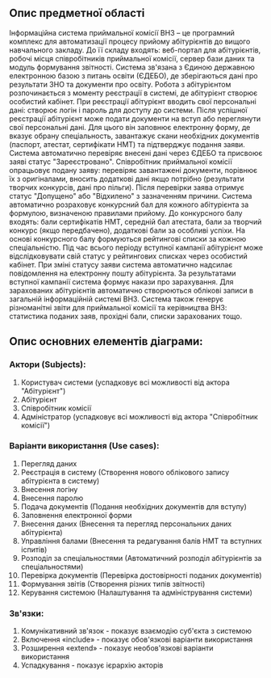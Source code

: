 ## Опис предметної області
Інформаційна система приймальної комісії ВНЗ – це програмний комплекс для автоматизації процесу прийому абітурієнтів до вищого навчального закладу. До її складу входять: веб-портал для абітурієнтів, робочі місця співробітників приймальної комісії, сервер бази даних та модуль формування звітності. Система зв'язана з Єдиною державною електронною базою з питань освіти (ЄДЕБО), де зберігаються дані про результати ЗНО та документи про освіту. Робота з абітурієнтом розпочинається з моменту реєстрації в системі, де абітурієнт створює особистий кабінет. При реєстрації абітурієнт вводить свої персональні дані: створює логін і пароль для доступу до системи. Після успішної реєстрації абітурієнт може подати документи на вступ або переглянути свої персональні дані. Для цього він заповнює електронну форму, де вказує обрану спеціальность, завантажує скани необхідних документів (паспорт, атестат, сертифікати НМТ) та підтверджує подання заяви. Система автоматично перевіряє внесені дані через ЄДЕБО та присвоює заяві статус "Зареєстровано". Співробітник приймальної комісії опрацьовує подану заяву: перевіряє завантажені документи, порівнює їх з оригіналами, вносить додаткові дані якщо потрібно (результати творчих конкурсів, дані про пільги). Після перевірки заява отримує статус "Допущено" або "Відхилено" з зазначенням причини. Система автоматично розраховує конкурсний бал для кожного абітурієнта за формулою, визначеною правилами прийому. До конкурсного балу входять: бали сертифікатів НМТ, середній бал атестата, бали за творчий конкурс (якщо передбачено), додаткові бали за особливі успіхи. На основі конкурсного балу формуються рейтингові списки за кожною спеціальністю. Під час всього періоду вступної кампанії абітурієнт може відслідковувати свій статус у рейтингових списках через особистий кабінет. При зміні статусу заяви система автоматично надсилає повідомлення на електронну пошту абітурієнта. За результатами вступної кампанії система формує накази про зарахування. Для зарахованих абітурієнтів автоматично створюються облікові записи в загальній інформаційній системі ВНЗ. Система також генерує різноманітні звіти для приймальної комісії та керівництва ВНЗ: статистика поданих заяв, прохідні бали, списки зарахованих тощо.
## Опис основних елементів діаграми:
### Актори (Subjects):
1. Користувач системи (успадковує всі можливості від актора "Абітурієнт")
2. Абітурієнт
3. Співробітник комісії
4. Адміністратор (успадковує всі можливості від актора "Співробітник комісії")
### Варіанти використання (Use cases):
1. Перегляд даних
2. Реєстрація в систему (Створення нового облікового запису абітурієнта в систему)
3. Внесення логіну
4. Внесення паролю
5. Подача документів (Подання необхідних документів для вступу)
6. Заповнення електронної форми
7. Внесення даних (Внесення та перегляд персональних даних абітурієнта)
8. Управління балами (Внесення та редагування балів НМТ та вступних іспитів)
9. Розподіл за спеціальностями (Автоматичний розподіл абітурієнтів за спеціальностями)
10. Перевірка документів (Перевірка достовірності поданих документів)
11. Формування звітів (Створення різних типів звітності)
12. Керування системою (Налаштування та адміністрування системи)
### Зв'язки:
1. Комунікативний зв'язок - показує взаємодію суб'єкта з системою
2. Включення «include» - показує обов'язкові варіанти використання
3. Розширення «extend» - показує необов'язкові варіанти використання
4. Успадкування - показує ієрархію акторів